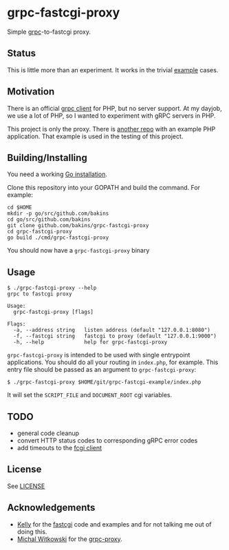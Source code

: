 # grpc-fastcgi-proxy

Simple [grpc](http://www.grpc.io/)-to-fastcgi proxy.

## Status

This is little more than an experiment.  It works in the trivial [example](https://github.com/bakins/grpc-fastcgi-example) cases.

## Motivation

There is an official
[grpc client](http://www.grpc.io/docs/tutorials/basic/php.html)
for PHP, but no server support.  At my dayjob, we use a lot of PHP, so I wanted
to experiment with gRPC servers in PHP.

This project is only the proxy. There is [another repo](https://github.com/bakins/grpc-fastcgi-example) with an example PHP
application.  That example is used in the testing of this project.

## Building/Installing

You need a working [Go installation](https://golang.org/doc/install#install).

Clone this repository into your GOPATH and build the command. For example:

```shell
cd $HOME
mkdir -p go/src/github.com/bakins
cd go/src/github.com/bakins
git clone github.com/bakins/grpc-fastcgi-proxy
cd grpc-fastcgi-proxy
go build ./cmd/grpc-fastcgi-proxy
```

You should now have a `grpc-fastcgi-proxy` binary

## Usage

```shell
$ ./grpc-fastcgi-proxy --help
grpc to fastcgi proxy

Usage:
  grpc-fastcgi-proxy [flags]

Flags:
  -a, --address string   listen address (default "127.0.0.1:8080")
  -f, --fastcgi string   fastcgi to proxy (default "127.0.0.1:9000")
  -h, --help             help for grpc-fastcgi-proxy
```

`grpc-fastcgi-proxy` is intended to be used with single entrypoint applications.
You should do all your routing in `index.php`, for example.  This entry file should 
be passed as an argument to `grpc-fastcgi-proxy`:

```shell
$ ./grpc-fastcgi-proxy $HOME/git/grpc-fastcgi-example/index.php
```

It will set the `SCRIPT_FILE` and `DOCUMENT_ROOT` cgi variables.

## TODO

- general code cleanup
- convert HTTP status codes to corresponding gRPC error codes
- add timeouts to the [fcgi client](https://github.com/kellegous/fcgi)

## License

See [LICENSE](./LICENSE)

## Acknowledgements

- [Kelly](https://github.com/kellegous) for the [fastcgi](https://github.com/kellegous/fcgi) code and examples and for not talking me out of doing this.
- [Michal Witkowski](https://github.com/mwitkow) for the [grpc-proxy](https://github.com/mwitkow/grpc-proxy).
